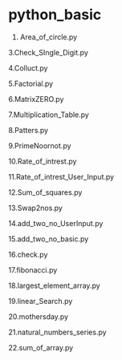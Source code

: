 # python_basic

1. Area_of_circle.py

3.Check_SIngle_Digit.py

4.Colluct.py

5.Factorial.py

6.MatrixZERO.py

7.Multiplication_Table.py

8.Patters.py

9.PrimeNoornot.py

10.Rate_of_intrest.py

11.Rate_of_intrest_User_Input.py

12.Sum_of_squares.py

13.Swap2nos.py

14.add_two_no_UserInput.py

15.add_two_no_basic.py

16.check.py

17.fibonacci.py

18.largest_element_array.py

19.linear_Search.py

20.mothersday.py

21.natural_numbers_series.py

22.sum_of_array.py

